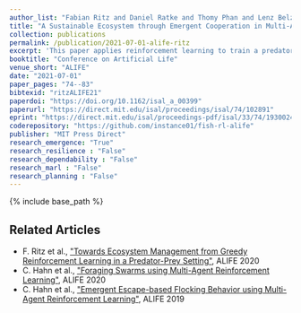 ```yaml
---
author_list: "Fabian Ritz and Daniel Ratke and Thomy Phan and Lenz Belzner and Claudia Linnhoff-Popien"
title: "A Sustainable Ecosystem through Emergent Cooperation in Multi-Agent Reinforcement Learning"
collection: publications
permalink: /publication/2021-07-01-alife-ritz
excerpt: 'This paper applies reinforcement learning to train a predator to hunt multiple prey, which are able to reproduce, in a 2D simulation. It is shown that, using methods of curriculum learning, long-term reward discounting and stacked observations, a reinforcement-learning-based predator can achieve an economic strategy: Only hunt when there is still prey left to reproduce in order to maintain the population. Hence, purely selfish goals are sufficient to motivate a reinforcement learning agent for long-term planning and keeping a certain balance with its environment by not depleting its resources. While a comparably simple reinforcement learning algorithm achieves such behavior in the present scenario, providing a suitable amount of past and predictive information turns out to be crucial for the training success.'
booktitle: "Conference on Artificial Life"
venue_short: "ALIFE"
date: "2021-07-01"
paper_pages: "74--83"
bibtexid: "ritzALIFE21"
paperdoi: "https://doi.org/10.1162/isal_a_00399"
paperurl: "https://direct.mit.edu/isal/proceedings/isal/74/102891"
eprint: "https://direct.mit.edu/isal/proceedings-pdf/isal/33/74/1930024/isal\_a\_00399.pdf"
coderepository: "https://github.com/instance01/fish-rl-alife"
publisher: "MIT Press Direct"
research_emergence: "True"
research_resilience : "False"
research_dependability : "False"
research_marl : "False"
research_planning : "False"
---
```


{% include base_path %}

## Related Articles
- F. Ritz et al., ["Towards Ecosystem Management from Greedy Reinforcement Learning in a Predator-Prey Setting"](https://thomyphan.github.io/publication/2020-07-01-alife-ritz), ALIFE 2020
- C. Hahn et al., ["Foraging Swarms using Multi-Agent Reinforcement Learning"](https://thomyphan.github.io/publication/2020-07-01-alife-hahn), ALIFE 2020
- C. Hahn et al., ["Emergent Escape-based Flocking Behavior using Multi-Agent Reinforcement Learning"](https://thomyphan.github.io/publication/2019-07-01-alife-hahn), ALIFE 2019